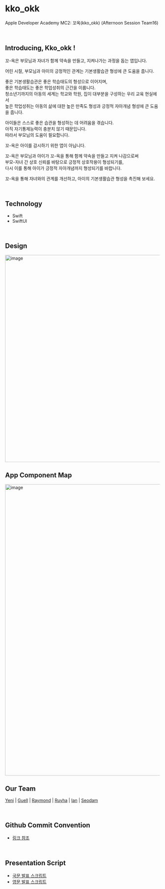 # kko_okk
Apple Developer Academy MC2: 꼬옥(kko_okk) (Afternoon Session Team16)

<br>

## Introducing, Kko_okk !

꼬-옥은 부모님과 자녀가 함께 약속을 만들고, 지켜나가는 과정을 돕는 앱입니다.

어린 시절, 부모님과 아이의 긍정적인 관계는 기본생활습관 형성에 큰 도움을 줍니다.

좋은 기본생활습관은 좋은 학습태도의 형성으로 이어지며,\
좋은 학습태도는 좋은 학업성취의 근간을 이룹니다.\
청소년기까지의 아동의 세계는 학교와 학원, 집이 대부분을 구성하는 우리 교육 현실에서\
높은 학업성취는 아동의 삶에 대한 높은 만족도 형성과 긍정적 자아개념 형성에 큰 도움을 줍니다.

아이들은 스스로 좋은 습관을 형성하는 데 어려움을 겪습니다.\
아직 자기통제능력이 충분치 않기 때문입니다.\
따라서 부모님의 도움이 필요합니다.

꼬-옥은 아이를 감시하기 위한 앱이 아닙니다.

꼬-옥은 부모님과 아이가 꼬-옥을 통해 함께 약속을 만들고 지켜 나감으로써\
부모-자녀 간 상호 신뢰를 바탕으로 긍정적 상호작용이 형성되기를,\
다시 이를 통해 아이가 긍정적 자아개념까지 형성되기를 바랍니다.

꼬-옥을 통해 자녀와의 관계를 개선하고, 아이의 기본생활습관 형성을 촉진해 보세요.

<br>

## Technology

- Swift
- SwiftUI

<br>

## Design
<img width="674" alt="image" src="https://user-images.githubusercontent.com/77421835/173480884-f8c839a2-30f3-4916-b77c-d75d2a6ede6b.png">

<br>

## App Component Map
<img width="948" alt="image" src="https://user-images.githubusercontent.com/77421835/173481021-b96f096c-12bd-4082-a493-ef4815d7565c.png">

<br>

## Our Team
[Yeni](https://github.com/yeniful) | [Guell](https://github.com/Valentino1994) | [Raymond](https://github.com/garlicvread) | [Ruyha](https://github.com/RuyHa) | [Ian](https://github.com/LeeSungNo-ian) | [Seodam](https://github.com/seodam-hst)

<br>

## Github Commit Convention
- [링크 참조](https://overcome-the-limits.tistory.com/entry/%ED%98%91%EC%97%85-%ED%98%91%EC%97%85%EC%9D%84-%EC%9C%84%ED%95%9C-%EA%B8%B0%EB%B3%B8%EC%A0%81%EC%9D%B8-git-%EC%BB%A4%EB%B0%8B%EC%BB%A8%EB%B2%A4%EC%85%98-%EC%84%A4%EC%A0%95%ED%95%98%EA%B8%B0)

<br>

## Presentation Script
- [국문 발표 스크립트](https://apple-developer-academy-mc2.notion.site/Flow-221817fa15ff4bd19204b03091c42351)
- [영문 발표 스크립트](https://apple-developer-academy-mc2.notion.site/Flow-4f4f02932a80470587ac6162f10dd416)
